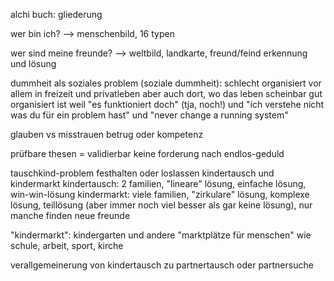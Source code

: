 alchi buch: gliederung

wer bin ich? --> menschenbild, 16 typen

wer sind meine freunde? --> weltbild, landkarte, freund/feind erkennung und lösung

dummheit als soziales problem (soziale dummheit):
schlecht organisiert
vor allem in freizeit und privatleben
aber auch dort,
wo das leben scheinbar gut organisiert ist
weil "es funktioniert doch" (tja, noch!)
und "ich verstehe nicht was du für ein problem hast"
und "never change a running system"

glauben vs misstrauen
betrug oder kompetenz

prüfbare thesen = validierbar
keine forderung nach endlos-geduld

tauschkind-problem
festhalten oder loslassen
kindertausch und kindermarkt
kindertausch: 2 familien, "lineare" lösung, einfache lösung, win-win-lösung
kindermarkt: viele familien, "zirkulare" lösung, komplexe lösung, teillösung (aber immer noch viel besser als gar keine lösung), nur manche finden neue freunde

"kindermarkt": kindergarten und andere "marktplätze für menschen" wie schule, arbeit, sport, kirche

verallgemeinerung von kindertausch zu partnertausch oder partnersuche

